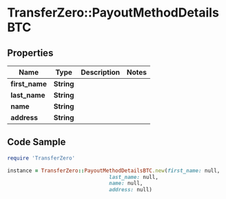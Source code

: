 # TransferZero::PayoutMethodDetailsBTC

## Properties

Name | Type | Description | Notes
------------ | ------------- | ------------- | -------------
**first_name** | **String** |  | 
**last_name** | **String** |  | 
**name** | **String** |  | 
**address** | **String** |  | 

## Code Sample

```ruby
require 'TransferZero'

instance = TransferZero::PayoutMethodDetailsBTC.new(first_name: null,
                                 last_name: null,
                                 name: null,
                                 address: null)
```


